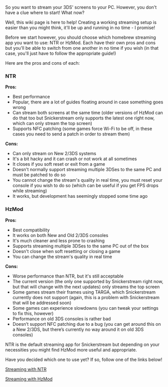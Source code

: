 So you want to stream your 3DS' screens to your PC. However, you don't have a clue where to start! What now?

Well, this wiki page is here to help! Creating a working streaming setup is easier than you might think, it'll be up and running in no time - I promise!

Before we start however, you should choose which homebrew streaming app you want to use: NTR or HzMod. Each have their own pros and cons but you'll be able to switch from one another in no time if you wish (in that case, you'll just have to follow the appropriate guide!)

Here are the pros and cons of each:
### NTR
**Pros:**
* Best performance
* Popular, there are a lot of guides floating around in case something goes wrong
* Can stream both screens at the same time (older versions of HzMod can do that too but Snickerstream only supports the latest one right now, which can only stream the top screen)
* Supports NFC patching (some games force Wi-Fi to be off, in these cases you need to send a patch in order to stream them)

**Cons:**
* Can only stream on New 2/3DS systems
* It's a bit hacky and it can crash or not work at all sometimes
* It closes if you soft reset or exit from a game
* Doesn't normally support streaming multiple 3DSes to the same PC and must be patched to do so
* You cannot change the stream's quality in real time, you must reset your console if you wish to do so (which can be useful if you get FPS drops while streaming)
* It works, but development has seemingly stopped some time ago

### HzMod
**Pros:**
* Best compatibility
* It works on both New and Old 2/3DS consoles
* It's much cleaner and less prone to crashing
* Supports streaming multiple 3DSes to the same PC out of the box
* Doesn't close when soft resetting or closing a game
* You can change the stream's quality in real time

**Cons:**
* Worse performance than NTR, but it's still acceptable
* The current version (the only one supported by Snickerstream right now, but that will change with the next updates) only streams the top screen
* Some games stream their frames using TARGA, which Snickerstream currently does not support (again, this is a problem with Snickerstream that will be addressed soon)
* Some games can experience slowdowns (you can tweak your settings to fix this, however)
* Performance on old 3DS consoles is rather bad
* Doesn’t support NFC patching due to a bug (you can get around this on a New 2/3DS, but there’s currently no way around it on old 3DS consoles)

NTR is the default streaming app for Snickerstream but depending on your necessities you might find HzMod more useful  and appropriate.

Have you decided which one to use yet? If so, follow one of the links below!

[Streaming with NTR](https://github.com/RattletraPM/Snickerstream/wiki/Streaming-with-NTR)

[Streaming with HzMod](https://github.com/RattletraPM/Snickerstream/wiki/Streaming-with-HzMod)